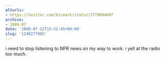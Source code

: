 ```yaml
---
alturls:
- https://twitter.com/bismark/status/2779894087
archive:
- 2009-07
date: '2009-07-22T15:52:45+00:00'
slug: '1248277965'
---
```


i need to stop listening to NPR news on my way to work. i yell at the radio too much.

